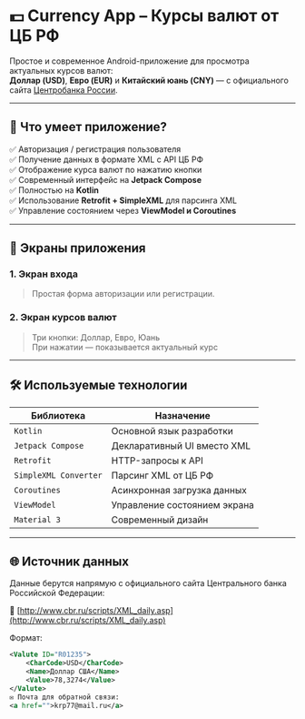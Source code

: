 # 💵 Currency App – Курсы валют от ЦБ РФ

Простое и современное Android-приложение для просмотра актуальных курсов валют:  
**Доллар (USD)**, **Евро (EUR)** и **Китайский юань (CNY)** — с официального сайта [Центробанка России](http://www.cbr.ru/scripts/XML_daily.asp).

---

## 📱 Что умеет приложение?

✅ Авторизация / регистрация пользователя  
✅ Получение данных в формате XML с API ЦБ РФ  
✅ Отображение курса валют по нажатию кнопки  
✅ Современный интерфейс на **Jetpack Compose**  
✅ Полностью на **Kotlin**  
✅ Использование **Retrofit + SimpleXML** для парсинга XML  
✅ Управление состоянием через **ViewModel и Coroutines**

---

## 🧩 Экраны приложения

### 1. Экран входа

> Простая форма авторизации или регистрации.

### 2. Экран курсов валют

> Три кнопки: Доллар, Евро, Юань  
> При нажатии — показывается актуальный курс

---

## 🛠 Используемые технологии

| Библиотека | Назначение |
|----------|-----------|
| `Kotlin` | Основной язык разработки |
| `Jetpack Compose` | Декларативный UI вместо XML |
| `Retrofit` | HTTP-запросы к API |
| `SimpleXML Converter` | Парсинг XML от ЦБ РФ |
| `Coroutines` | Асинхронная загрузка данных |
| `ViewModel` | Управление состоянием экрана |
| `Material 3` | Современный дизайн |

---

## 🌐 Источник данных

Данные берутся напрямую с официального сайта Центрального банка Российской Федерации:

🔗 [http://www.cbr.ru/scripts/XML_daily.asp](http://www.cbr.ru/scripts/XML_daily.asp)

Формат:
```xml
<Valute ID="R01235">
    <CharCode>USD</CharCode>
    <Name>Доллар США</Name>
    <Value>78,3274</Value>
</Valute>
✉ Почта для обратной связи:
<a href="">krp77@mail.ru</a>
